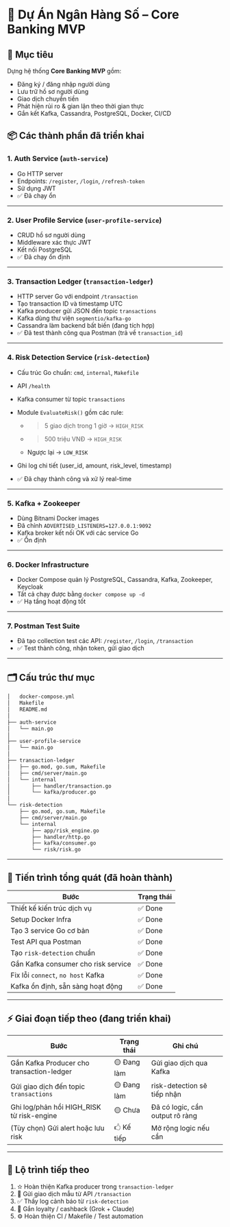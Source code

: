# 🏦 Dự Án Ngân Hàng Số – Core Banking MVP

## 🌟 Mục tiêu

Dựng hệ thống **Core Banking MVP** gồm:

- Đăng ký / đăng nhập người dùng
- Lưu trữ hồ sơ người dùng
- Giao dịch chuyển tiền
- Phát hiện rủi ro & gian lận theo thời gian thực
- Gắn kết Kafka, Cassandra, PostgreSQL, Docker, CI/CD

## 📦 Các thành phần đã triển khai

### 1. Auth Service (`auth-service`)

- Go HTTP server
- Endpoints: `/register`, `/login`, `/refresh-token`
- Sử dụng JWT
- ✅ Đã chạy ổn

---

### 2. User Profile Service (`user-profile-service`)

- CRUD hồ sơ người dùng
- Middleware xác thực JWT
- Kết nối PostgreSQL
- ✅ Đã chạy ổn định

---

### 3. Transaction Ledger (`transaction-ledger`)

- HTTP server Go với endpoint `/transaction`
- Tạo transaction ID và timestamp UTC
- Kafka producer gửi JSON đến topic `transactions`
- Kafka dùng thư viện `segmentio/kafka-go`
- Cassandra làm backend bất biến (đang tích hợp)
- ✅ Đã test thành công qua Postman (trả về `transaction_id`)

---

### 4. Risk Detection Service (`risk-detection`)

- Cấu trúc Go chuẩn: `cmd`, `internal`, `Makefile`

- API `/health`

- Kafka consumer từ topic `transactions`

- Module `EvaluateRisk()` gồm các rule:

  - > 5 giao dịch trong 1 giờ → `HIGH_RISK`
  - > 500 triệu VNĐ → `HIGH_RISK`
  - Ngược lại → `LOW_RISK`

- Ghi log chi tiết (user_id, amount, risk_level, timestamp)

- ✅ Đã chạy thành công và xử lý real-time

---

### 5. Kafka + Zookeeper

- Dùng Bitnami Docker images
- Đã chỉnh `ADVERTISED_LISTENERS=127.0.0.1:9092`
- Kafka broker kết nối OK với các service Go
- ✅ Ổn định

---

### 6. Docker Infrastructure

- Docker Compose quản lý PostgreSQL, Cassandra, Kafka, Zookeeper, Keycloak
- Tất cả chạy được bằng `docker compose up -d`
- ✅ Hạ tầng hoạt động tốt

---

### 7. Postman Test Suite

- Đã tạo collection test các API: `/register`, `/login`, `/transaction`
- ✅ Test thành công, nhận token, gửi giao dịch

---

## 🗂 Cấu trúc thư mục

```bash
│   docker-compose.yml
│   Makefile
│   README.md
│
├── auth-service
│   └── main.go
│
├── user-profile-service
│   └── main.go
│
├── transaction-ledger
│   ├── go.mod, go.sum, Makefile
│   ├── cmd/server/main.go
│   └── internal
│       ├── handler/transaction.go
│       └── kafka/producer.go
│
└── risk-detection
    ├── go.mod, go.sum, Makefile
    ├── cmd/server/main.go
    └── internal
        ├── app/risk_engine.go
        ├── handler/http.go
        ├── kafka/consumer.go
        └── risk/risk.go
```

---

## 🔄 Tiến trình tổng quát (đã hoàn thành)

| Bước                                | Trạng thái |
| ----------------------------------- | ---------- |
| Thiết kế kiến trúc dịch vụ          | ✅ Done    |
| Setup Docker Infra                  | ✅ Done    |
| Tạo 3 service Go cơ bản             | ✅ Done    |
| Test API qua Postman                | ✅ Done    |
| Tạo `risk-detection` chuẩn          | ✅ Done    |
| Gắn Kafka consumer cho risk service | ✅ Done    |
| Fix lỗi `connect`, `no host` Kafka  | ✅ Done    |
| Kafka ổn định, sẵn sàng hoạt động   | ✅ Done    |

---

## ⚡️ Giai đoạn tiếp theo (đang triển khai)

| Bước                                      | Trạng thái  | Ghi chú                         |
| ----------------------------------------- | ----------- | ------------------------------- |
| Gắn Kafka Producer cho transaction-ledger | 🟡 Đang làm | Gửi giao dịch qua Kafka         |
| Gửi giao dịch đến topic `transactions`    | 🟡 Đang làm | risk-detection sẽ tiếp nhận     |
| Ghi log/phản hồi HIGH_RISK từ risk-engine | 🟡 Chưa     | Đã có logic, cần output rõ ràng |
| (Tùy chọn) Gửi alert hoặc lưu risk        | 🖒 Kế tiếp   | Mở rộng logic nếu cần           |

---

## 🔭 Lộ trình tiếp theo

1. ✫️ Hoàn thiện Kafka producer trong `transaction-ledger`
2. 🚀 Gửi giao dịch mẫu từ API `/transaction`
3. ✅ Thấy log cảnh báo từ `risk-detection`
4. 🧩 Gắn loyalty / cashback (Grok + Claude)
5. ⚙️ Hoàn thiện CI / Makefile / Test automation
